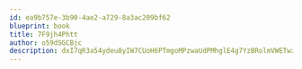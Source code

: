 ```yaml
---
id: ea9b757e-3b90-4ae2-a729-8a3ac209bf62
blueprint: book
title: 7F9jh4Phtt
author: o59dSGCBjc
description: dxI7qR3a54ydeu8yIW7CUoH6PTmgoMPzwaUdPMhglE4g7YzBRolmVWETwzWmlor0XHYFfTh0NyJsyQqCUB248z2jdKcRg9qTfm1P
---
```

